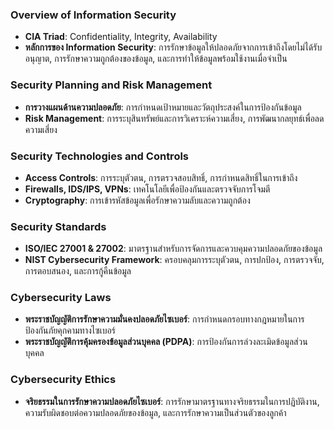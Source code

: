 

### **Overview of Information Security**

- **CIA Triad**: Confidentiality, Integrity, Availability
- **หลักการของ Information Security**: การรักษาข้อมูลให้ปลอดภัยจากการเข้าถึงโดยไม่ได้รับอนุญาต, การรักษาความถูกต้องของข้อมูล, และการทำให้ข้อมูลพร้อมใช้งานเมื่อจำเป็น

### **Security Planning and Risk Management**

- **การวางแผนด้านความปลอดภัย**: การกำหนดเป้าหมายและวัตถุประสงค์ในการป้องกันข้อมูล
- **Risk Management**: การระบุสินทรัพย์และการวิเคราะห์ความเสี่ยง, การพัฒนากลยุทธ์เพื่อลดความเสี่ยง

### **Security Technologies and Controls**

- **Access Controls**: การระบุตัวตน, การตรวจสอบสิทธิ์, การกำหนดสิทธิ์ในการเข้าถึง
- **Firewalls, IDS/IPS, VPNs**: เทคโนโลยีเพื่อป้องกันและตรวจจับการโจมตี
- **Cryptography**: การเข้ารหัสข้อมูลเพื่อรักษาความลับและความถูกต้อง

### **Security Standards**

- **ISO/IEC 27001 & 27002**: มาตรฐานสำหรับการจัดการและควบคุมความปลอดภัยของข้อมูล
- **NIST Cybersecurity Framework**: ครอบคลุมการระบุตัวตน, การปกป้อง, การตรวจจับ, การตอบสนอง, และการกู้คืนข้อมูล

### **Cybersecurity Laws**

- **พระราชบัญญัติการรักษาความมั่นคงปลอดภัยไซเบอร์**: การกำหนดกรอบทางกฎหมายในการป้องกันภัยคุกคามทางไซเบอร์
- **พระราชบัญญัติการคุ้มครองข้อมูลส่วนบุคคล (PDPA)**: การป้องกันการล่วงละเมิดข้อมูลส่วนบุคคล

### **Cybersecurity Ethics**

- **จริยธรรมในการรักษาความปลอดภัยไซเบอร์**: การรักษามาตรฐานทางจริยธรรมในการปฏิบัติงาน, ความรับผิดชอบต่อความปลอดภัยของข้อมูล, และการรักษาความเป็นส่วนตัวของลูกค้า